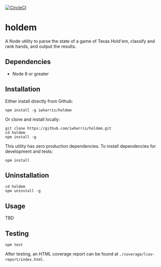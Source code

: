[![CircleCI](https://circleci.com/gh/iwharris/holdem.svg?style=svg)](https://circleci.com/gh/iwharris/holdem)

# holdem
A Node utility to parse the state of a game of Texas Hold'em, classify and rank hands, and output the results.

## Dependencies

- Node 8 or greater

## Installation

Either install directly from Github:

```
npm install -g iwharris/holdem
```

Or clone and install locally:

```
git clone https://github.com/iwharris/holdem.git
cd holdem
npm install -g
```

This utility has zero production dependencies. To install dependencies for development and tests:

```npm install```

## Uninstallation

```
cd holdem
npm uninstall -g
```

## Usage

TBD

## Testing

```npm test```

After testing, an HTML coverage report can be found at `./coverage/lcov-report/index.html`.
